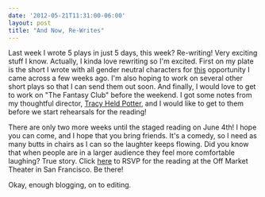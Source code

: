```yaml
---
date: '2012-05-21T11:31:00-06:00'
layout: post
title: "And Now, Re-Writes"
---
```


Last week I wrote 5 plays in just 5 days, this week? Re-writing! Very exciting stuff I know. Actually, I kinda love rewriting so I'm excited. First on my plate is the short I wrote with all gender neutral characters for [this](http://www.papercuttheatre.co.uk/) opportunity I came across a few weeks ago. I'm also hoping to work on several other short plays so that I can send them out soon. And finally, I would love to get to work on "The Fantasy Club" before the weekend. I got some notes from my thoughtful director, [Tracy Held Potter]( http://www.allterraintheater.org), and I would like to get to them before we start rehearsals for the reading!

There are only two more weeks until the staged reading on June 4th! I hope you can come, and I hope that you bring friends. It's a comedy, so I need as many butts in chairs as I can so the laughter keeps flowing. Did you know that when people are in a larger audience they feel more comfortable laughing? True story. Click [here](https://www.facebook.com/events/284394794968889/) to RSVP for the reading at the Off Market Theater in San Francisco. Be there!

Okay, enough blogging, on to editing.